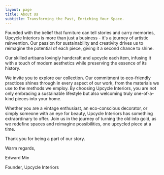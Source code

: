 ```yaml
---
layout: page
title: About Us
subtitle: Transforming the Past, Enriching Your Space.
---
```


Founded with the belief that furniture can tell stories and carry memories, Upcycle Interiors is more than just a business - it's a journey of artistic reinvention. Our passion for sustainability and creativity drives us to reimagine the potential of each piece, giving it a second chance to shine.

Our skilled artisans lovingly handcraft and upcycle each item, infusing it with a touch of modern aesthetics while preserving the essence of its history.

We invite you to explore our collection. Our commitment to eco-friendly practices shines through in every aspect of our work, from the materials we use to the methods we employ. By choosing Upcycle Interiors, you are not only embracing a sustainable lifestyle but also welcoming truly one-of-a-kind pieces into your home.

Whether you are a vintage enthusiast, an eco-conscious decorator, or simply someone with an eye for beauty, Upcycle Interiors has something extraordinary to offer. Join us in the journey of turning the old into gold, as we redefine spaces and reimagine possibilities, one upcycled piece at a time.

Thank you for being a part of our story.

Warm regards,

Edward Min

Founder, Upcycle Interiors